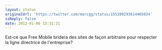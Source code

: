 ```yaml
---
layout: status
originalUrl: 'https://twitter.com/marcgg/status/155280293614465024'
isReply: false
date: 2012-01-06 13:31:21
---
```


Est-ce que Free Mobile bridera des sites de façon arbitraire pour respecter la ligne directrice de l'entreprise?
